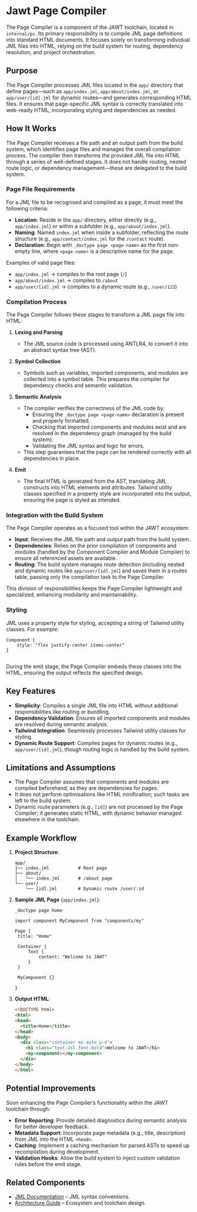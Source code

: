 # Jawt Page Compiler

The Page Compiler is a component of the JAWT toolchain, located in `internal/pc`. Its primary responsibility is to compile JML page definitions into standard HTML documents. It focuses solely on transforming individual JML files into HTML, relying on the build system for routing, dependency resolution, and project orchestration.

## Purpose

The Page Compiler processes JML files located in the `app/` directory that define pages—such as `app/index.jml`, `app/about/index.jml`, or `app/user/[id].jml` for dynamic routes—and generates corresponding HTML files. It ensures that page-specific JML syntax is correctly translated into web-ready HTML, incorporating styling and dependencies as needed.

## How It Works

The Page Compiler receives a file path and an output path from the build system, which identifies page files and manages the overall compilation process. The compiler then transforms the provided JML file into HTML through a series of well-defined stages. It does not handle routing, nested route logic, or dependency management—these are delegated to the build system.

### Page File Requirements

For a JML file to be recognised and compiled as a page, it must meet the following criteria:
- **Location**: Reside in the `app/` directory, either directly (e.g., `app/index.jml`) or within a subfolder (e.g., `app/about/index.jml`).
- **Naming**: Named `index.jml` when inside a subfolder, reflecting the route structure (e.g., `app/contact/index.jml` for the `/contact` route).
- **Declaration**: Begin with `_doctype page <page-name>` as the first non-empty line, where `<page-name>` is a descriptive name for the page.

Examples of valid page files:
- `app/index.jml` → compiles to the root page (`/`)
- `app/about/index.jml` → compiles to `/about`
- `app/user/[id].jml` → compiles to a dynamic route (e.g., `/user/123`)

### Compilation Process

The Page Compiler follows these stages to transform a JML page file into HTML:

1. **Lexing and Parsing**  
   - The JML source code is processed using ANTLR4, to convert it into an abstract syntax tree (AST).

2. **Symbol Collection**  
   - Symbols such as variables, imported components, and modules are collected into a symbol table. This prepares the compiler for dependency checks and semantic validation.

3. **Semantic Analysis**  
   - The compiler verifies the correctness of the JML code by:
     - Ensuring the `_doctype page <page-name>` declaration is present and properly formatted.
     - Checking that imported components and modules exist and are resolved in the dependency graph (managed by the build system).
     - Validating the JML syntax and logic for errors.
   - This step guarantees that the page can be rendered correctly with all dependencies in place.

4. **Emit**  
   - The final HTML is generated from the AST, translating JML constructs into HTML elements and attributes. Tailwind utility classes specified in a property style are incorporated into the output, ensuring the page is styled as intended.

### Integration with the Build System

The Page Compiler operates as a focused tool within the JAWT ecosystem:
- **Input**: Receives the JML file path and output path from the build system.
- **Dependencies**: Relies on the prior compilation of components and modules (handled by the Component Compiler and Module Compiler) to ensure all referenced assets are available.
- **Routing**: The build system manages route detection (including nested and dynamic routes like `app/user/[id].jml`) and saves them in a routes table, passing only the compilation task to the Page Compiler.

This division of responsibilities keeps the Page Compiler lightweight and specialized, enhancing modularity and maintainability.

### Styling

JML uses a property style for styling, accepting a string of Tailwind utility classes. For example:
```
Component {
    style: "flex justify-center items-center"
}
  
```
During the emit stage, the Page Compiler embeds these classes into the HTML, ensuring the output reflects the specified design.

## Key Features

- **Simplicity**: Compiles a single JML file into HTML without additional responsibilities like routing or bundling.
- **Dependency Validation**: Ensures all imported components and modules are resolved during semantic analysis.
- **Tailwind Integration**: Seamlessly processes Tailwind utility classes for styling.
- **Dynamic Route Support**: Compiles pages for dynamic routes (e.g., `app/user/[id].jml`), though routing logic is handled by the build system.

## Limitations and Assumptions

- The Page Compiler assumes that components and modules are compiled beforehand, as they are dependencies for pages.
- It does not perform optimisations like HTML minification; such tasks are left to the build system.
- Dynamic route parameters (e.g., `[id]`) are not processed by the Page Compiler; it generates static HTML, with dynamic behavior managed elsewhere in the toolchain.

## Example Workflow

1. **Project Structure**:
   ```
   app/
   ├── index.jml           # Root page
   ├── about/
   │   └── index.jml       # /about page
   └── user/
       └── [id].jml        # Dynamic route /user/:id
   ```

2. **Sample JML Page** (`app/index.jml`):
   ```
   _doctype page home

   import component MyComponent from "components/my"
   
   Page {
    title: "Home"

    Container {
        Text {
            content: "Welcome to JAWT"
        }
    }

    MyComponent {}

   }

   ```

3. **Output HTML**:
   ```html
   <!DOCTYPE html>
   <html>
   <head>
     <title>Home</title>
   </head>
   <body>
     <div class="container mx-auto p-4">
       <h1 class="text-2xl font-bold">Welcome to JAWT</h1>
       <my-component></my-component>
     </div>
   </body>
   </html>
   ```

## Potential Improvements

Soon enhancing the Page Compiler’s functionality within the JAWT toolchain through:
- **Error Reporting**: Provide detailed diagnostics during semantic analysis for better developer feedback.
- **Metadata Support**: Incorporate page metadata (e.g., title, description) from JML into the HTML `<head>`.
- **Caching**: Implement a caching mechanism for parsed ASTs to speed up recompilation during development.
- **Validation Hooks**: Allow the build system to inject custom validation rules before the emit stage.

## Related Components

- [JML Documentation](docs/jml/) – JML syntax conventions.
- [Architecture Guide](docs/architecture/) – Ecosystem and toolchain design.

